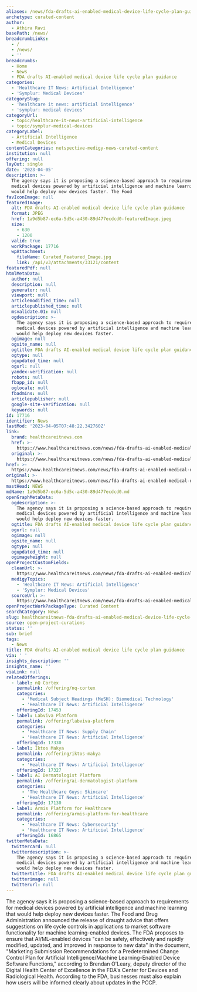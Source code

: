 ```yaml
---
aliases: /news/fda-drafts-ai-enabled-medical-device-life-cycle-plan-guidance
archetype: curated-content
author:
  - Athira Ravi
basePath: /news/
breadcrumbLinks:
  - /
  - /news/
  - ''
breadcrumbs:
  - Home
  - News
  - FDA drafts AI-enabled medical device life cycle plan guidance
categories:
  - 'Healthcare IT News: Artificial Intelligence'
  - 'Symplur: Medical Devices'
categorySlug:
  - 'healthcare it news: artificial intelligence'
  - 'symplur: medical devices'
categoryUrl:
  - topic/healthcare-it-news-artificial-intelligence
  - topic/symplur-medical-devices
categoryLabel:
  - Artificial Intelligence
  - Medical Devices
contentCategories: netspective-medigy-news-curated-content
institution: null
offering: null
layOut: single
date: '2023-04-05'
description: >-
  The agency says it is proposing a science-based approach to requirements for
  medical devices powered by artificial intelligence and machine learning that
  would help deploy new devices faster. The Food
favIconImage: null
featuredImage:
  alt: FDA drafts AI-enabled medical device life cycle plan guidance
  format: JPEG
  href: 1a9d5b87-ec6a-5d5c-a430-89d477ecdcd0-featuredImage.jpeg
  size:
    - 630
    - 1200
  valid: true
  workPackage: 17716
  wpAttachment:
    fileName: Curated_Featured_Image.jpg
    link: /api/v3/attachments/33121/content
featuredPdf: null
htmlMetaData:
  author: null
  description: null
  generator: null
  viewport: null
  articlemodified_time: null
  articlepublished_time: null
  msvalidate.01: null
  ogdescription: >-
    The agency says it is proposing a science-based approach to requirements for
    medical devices powered by artificial intelligence and machine learning that
    would help deploy new devices faster.
  ogimage: null
  ogsite_name: null
  ogtitle: FDA drafts AI-enabled medical device life cycle plan guidance
  ogtype: null
  ogupdated_time: null
  ogurl: null
  yandex-verification: null
  robots: null
  fbapp_id: null
  oglocale: null
  fbadmins: null
  articlepublisher: null
  google-site-verification: null
  keywords: null
id: 17716
identifier: News
lastMod: '2023-04-05T07:48:22.342760Z'
link:
  brand: healthcareitnews.com
  href: >-
    https://www.healthcareitnews.com/news/fda-drafts-ai-enabled-medical-device-lifecycle-plan-guidance
  original: >-
    https://www.healthcareitnews.com/news/fda-drafts-ai-enabled-medical-device-lifecycle-plan-guidance
href: >-
  https://www.healthcareitnews.com/news/fda-drafts-ai-enabled-medical-device-lifecycle-plan-guidance
original: >-
  https://www.healthcareitnews.com/news/fda-drafts-ai-enabled-medical-device-lifecycle-plan-guidance
mastHead: NEWS
mdName: 1a9d5b87-ec6a-5d5c-a430-89d477ecdcd0.md
openGraphMetaData:
  ogdescription: >-
    The agency says it is proposing a science-based approach to requirements for
    medical devices powered by artificial intelligence and machine learning that
    would help deploy new devices faster.
  ogtitle: FDA drafts AI-enabled medical device life cycle plan guidance
  ogurl: null
  ogimage: null
  ogsite_name: null
  ogtype: null
  ogupdated_time: null
  ogimageheight: null
openProjectCustomFields:
  cleanUrl: >-
    https://www.healthcareitnews.com/news/fda-drafts-ai-enabled-medical-device-lifecycle-plan-guidance
  medigyTopics:
    - 'Healthcare IT News: Artificial Intelligence'
    - 'Symplur: Medical Devices'
  sourceUrl: >-
    https://www.healthcareitnews.com/news/fda-drafts-ai-enabled-medical-device-lifecycle-plan-guidance
openProjectWorkPackageType: Curated Content
searchCategory: News
slug: healthcareitnews-fda-drafts-ai-enabled-medical-device-life-cycle-plan-guidance
source: open-project-curations
status: ''
sub: brief
tags:
  - News
title: FDA drafts AI-enabled medical device life cycle plan guidance
via: ' '
insights_description: ''
insights_name: ''
viaLink: null
relatedOfferings:
  - label: nQ Cortex
    permalink: /offering/nq-cortex
    categories:
      - 'Medical Subject Headings (MeSH): Biomedical Technology'
      - 'Healthcare IT News: Artificial Intelligence'
    offeringId: 17453
  - label: Labviva Platform
    permalink: /offering/labviva-platform
    categories:
      - 'Healthcare IT News: Supply Chain'
      - 'Healthcare IT News: Artificial Intelligence'
    offeringId: 17330
  - label: Iktos Makya
    permalink: /offering/iktos-makya
    categories:
      - 'Healthcare IT News: Artificial Intelligence'
    offeringId: 17327
  - label: AI Dermatologist Platform
    permalink: /offering/ai-dermatologist-platform
    categories:
      - 'The Healthcare Guys: Skincare'
      - 'Healthcare IT News: Artificial Intelligence'
    offeringId: 17130
  - label: Armis Platform for Healthcare
    permalink: /offering/armis-platform-for-healthcare
    categories:
      - 'Healthcare IT News: Cybersecurity'
      - 'Healthcare IT News: Artificial Intelligence'
    offeringId: 16865
twitterMetaData:
  twittercard: null
  twitterdescription: >-
    The agency says it is proposing a science-based approach to requirements for
    medical devices powered by artificial intelligence and machine learning that
    would help deploy new devices faster.
  twittertitle: FDA drafts AI-enabled medical device life cycle plan guidance
  twitterimage: null
  twitterurl: null
---
```

<p>The agency says it is proposing a science-based approach to requirements for medical devices powered by artificial intelligence and machine learning that would help deploy new devices faster. The Food and Drug Administration announced the release of draught advice that offers suggestions on life cycle controls in applications to market software functionality for machine learning-enabled devices. The FDA proposes to ensure that AI/ML-enabled devices "can be safely, effectively and rapidly modified, updated, and improved in response to new data" in the document, "Marketing Submission Recommendations for a Predetermined Change Control Plan for Artificial Intelligence/Machine Learning-Enabled Device Software Functions," according to Brendan O'Leary, deputy director of the Digital Health Center of Excellence in the FDA's Center for Devices and Radiological Health. According to the FDA, businesses must also explain how users will be informed clearly about updates in the PCCP.</p>
